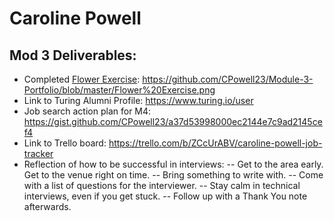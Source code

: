 # Caroline Powell

## Mod 3 Deliverables:

* Completed [Flower Exercise](https://github.com/turingschool/professional_skills/blob/master/files/Career%20Unit%20-%20The%20Flower%20Diagram.pdf): https://github.com/CPowell23/Module-3-Portfolio/blob/master/Flower%20Exercise.png
* Link to Turing Alumni Profile: https://www.turing.io/user
* Job search action plan for M4: https://gist.github.com/CPowell23/a37d53998000ec2144e7c9ad2145cef4
* Link to Trello board: https://trello.com/b/ZCcUrABV/caroline-powell-job-tracker
* Reflection of how to be successful in interviews: 
  -- Get to the area early. Get to the venue right on time.
  -- Bring something to write with.
  -- Come with a list of questions for the interviewer.
  -- Stay calm in technical interviews, even if you get stuck.
  -- Follow up with a Thank You note afterwards.

